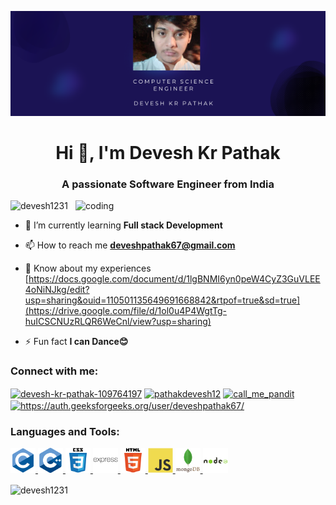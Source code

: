 ![logo](https://github.com/devesh1231/devesh1231/blob/main/Web%20Designer%20Devesh.png)
<h1 align="center">Hi 👋, I'm Devesh Kr Pathak</h1>
<h3 align="center">A passionate Software Engineer from India</h3>
<img align="right" alt="coding" width="400" src="https://camo.githubusercontent.com/40165a147c3dcea0fa1db780bb533fc5f98546ccfb9d5d05ddb2f429277f5348/68747470733a2f2f616e616c7974696373696e6469616d61672e636f6d2f77702d636f6e74656e742f75706c6f6164732f323031382f31322f646576656c6f7065722d6472696262626c652e676966"
<p align="left"> <img src="https://komarev.com/ghpvc/?username=devesh1231&label=Profile%20views&color=0e75b6&style=flat" alt="devesh1231" /> </p>

- 🌱 I’m currently learning **Full stack Development**

- 📫 How to reach me **deveshpathak67@gmail.com**

- 📄 Know about my experiences [https://docs.google.com/document/d/1lgBNMI6yn0peW4CyZ3GuVLEE4oNiNJkg/edit?usp=sharing&ouid=110501135649691668842&rtpof=true&sd=true](https://drive.google.com/file/d/1ol0u4P4WgtTg-huICSCNUzRLQR6WeCnl/view?usp=sharing)

- ⚡ Fun fact **I can Dance😊**

<h3 align="left">Connect with me:</h3>
<p align="left">
<a href="https://linkedin.com/in/devesh-kr-pathak-109764197" target="blank"><img align="center" src="https://raw.githubusercontent.com/rahuldkjain/github-profile-readme-generator/master/src/images/icons/Social/linked-in-alt.svg" alt="devesh-kr-pathak-109764197" height="30" width="40" /></a>
<a href="https://www.codechef.com/users/pathakdevesh12" target="blank"><img align="center" src="https://cdn.jsdelivr.net/npm/simple-icons@3.1.0/icons/codechef.svg" alt="pathakdevesh12" height="30" width="40" /></a>
<a href="https://codeforces.com/profile/call_me_pandit" target="blank"><img align="center" src="https://raw.githubusercontent.com/rahuldkjain/github-profile-readme-generator/master/src/images/icons/Social/codeforces.svg" alt="call_me_pandit" height="30" width="40" /></a>
<a href="https://auth.geeksforgeeks.org/user/https://auth.geeksforgeeks.org/user/deveshpathak67/" target="blank"><img align="center" src="https://raw.githubusercontent.com/rahuldkjain/github-profile-readme-generator/master/src/images/icons/Social/geeks-for-geeks.svg" alt="https://auth.geeksforgeeks.org/user/deveshpathak67/" height="30" width="40" /></a>
</p>

<h3 align="left">Languages and Tools:</h3>
<p align="left"> <a href="https://www.cprogramming.com/" target="_blank" rel="noreferrer"> <img src="https://raw.githubusercontent.com/devicons/devicon/master/icons/c/c-original.svg" alt="c" width="40" height="40"/> </a> <a href="https://www.w3schools.com/cpp/" target="_blank" rel="noreferrer"> <img src="https://raw.githubusercontent.com/devicons/devicon/master/icons/cplusplus/cplusplus-original.svg" alt="cplusplus" width="40" height="40"/> </a> <a href="https://www.w3schools.com/css/" target="_blank" rel="noreferrer"> <img src="https://raw.githubusercontent.com/devicons/devicon/master/icons/css3/css3-original-wordmark.svg" alt="css3" width="40" height="40"/> </a> <a href="https://expressjs.com" target="_blank" rel="noreferrer"> <img src="https://raw.githubusercontent.com/devicons/devicon/master/icons/express/express-original-wordmark.svg" alt="express" width="40" height="40"/> </a> <a href="https://www.w3.org/html/" target="_blank" rel="noreferrer"> <img src="https://raw.githubusercontent.com/devicons/devicon/master/icons/html5/html5-original-wordmark.svg" alt="html5" width="40" height="40"/> </a> <a href="https://developer.mozilla.org/en-US/docs/Web/JavaScript" target="_blank" rel="noreferrer"> <img src="https://raw.githubusercontent.com/devicons/devicon/master/icons/javascript/javascript-original.svg" alt="javascript" width="40" height="40"/> </a> <a href="https://www.mongodb.com/" target="_blank" rel="noreferrer"> <img src="https://raw.githubusercontent.com/devicons/devicon/master/icons/mongodb/mongodb-original-wordmark.svg" alt="mongodb" width="40" height="40"/> </a> <a href="https://nodejs.org" target="_blank" rel="noreferrer"> <img src="https://raw.githubusercontent.com/devicons/devicon/master/icons/nodejs/nodejs-original-wordmark.svg" alt="nodejs" width="40" height="40"/> </a> </p>

<p><img align="center" src="https://github-readme-stats.vercel.app/api/top-langs?username=devesh1231&show_icons=true&locale=en&layout=compact" alt="devesh1231" /></p>
